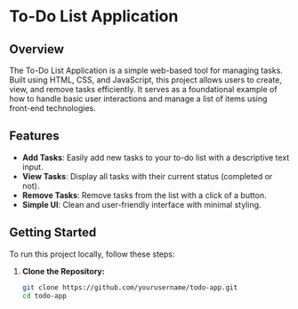 # To-Do List Application

## Overview

The To-Do List Application is a simple web-based tool for managing tasks. Built using HTML, CSS, and JavaScript, this project allows users to create, view, and remove tasks efficiently. It serves as a foundational example of how to handle basic user interactions and manage a list of items using front-end technologies.

## Features

- **Add Tasks**: Easily add new tasks to your to-do list with a descriptive text input.
- **View Tasks**: Display all tasks with their current status (completed or not).
- **Remove Tasks**: Remove tasks from the list with a click of a button.
- **Simple UI**: Clean and user-friendly interface with minimal styling.

## Getting Started

To run this project locally, follow these steps:

1. **Clone the Repository:**

   ```bash
   git clone https://github.com/yourusername/todo-app.git
   cd todo-app
